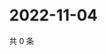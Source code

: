 # 2022-11-04

共 0 条

<!-- BEGIN WEIBO -->
<!-- 最后更新时间 Fri Nov 04 2022 03:02:35 GMT+0800 (China Standard Time) -->

<!-- END WEIBO -->
